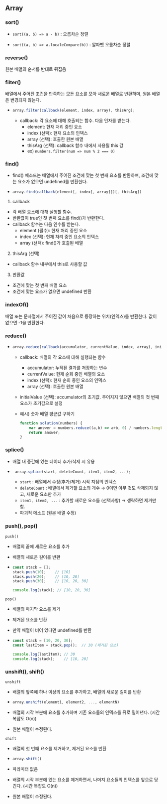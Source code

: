 ## Array
### sort()
- `sort((a, b) => a - b)` : 오름차순 정렬

- `sort((a, b) => a.localeCompare(b))` : 알파벳 오름차순 정렬

### reverse()
원본 배열의 순서를 반대로 뒤집음

### filter()
배열에서 주어진 조건을 만족하는 모든 요소를 모아 새로운 배열로 반환하며, 원본 배열은 변경되지 않는다.
- ```js
  array.filter(callback(element, index, array), thisArg);
  ```
  - callback: 각 요소에 대해 호출되는 함수. 다음 인자를 받는다.
    - element: 현재 처리 중인 요소
    - index (선택): 현재 요소의 인덱스
    - array (선택): 호출한 원본 배열
    - thisArg (선택): callback 함수 내에서 사용될 this 값
    - ex) `numbers.filter(num => num % 2 === 0)`

### find()
- find() 메소드는 배열에서 주어진 조건에 맞는 첫 번째 요소를 반환하며, 조건에 맞는 요소가 없으면 undefined를 반환한다.

- ```js
  array.find(callback(element[, index[, array]])[, thisArg])
  ```

1. callback
  - 각 배열 요소에 대해 실행할 함수.
  - 반환값이 true인 첫 번째 요소를 find()가 반환한다.
  - callback 함수는 다음 인수를 받는다.
    - element (필수): 현재 처리 중인 요소
    - index (선택): 현재 처리 중인 요소의 인덱스
    - array (선택): find()가 호출된 배열
2. thisArg (선택)
  - callback 함수 내부에서 this로 사용할 값

3. 반환값
- 조건에 맞는 첫 번째 배열 요소
- 조건에 맞는 요소가 없으면 undefined 반환

### indexOf()
배열 또는 문자열에서 주어진 값이 처음으로 등장하는 위치(인덱스)를 반환한다. 값이 없으면 -1을 반환한다.

### reduce()
- ```js
  array.reduce(callback(accumulator, currentValue, index, array), initialValue);
  ```
  - callback: 배열의 각 요소에 대해 실행되는 함수
    - accumulator: 누적된 결과를 저장하는 변수
    - currentValue: 현재 순회 중인 배열의 요소
    - index (선택): 현재 순회 중인 요소의 인덱스
    - array (선택): 호출한 원본 배열

  - initialValue (선택): accumulator의 초기값. 주어지지 않으면 배열의 첫 번째 요소가 초기값으로 설정

  - 예시) 숫자 배열 평균값 구하기
      ```js
      function solution(numbers) {
          var answer = numbers.reduce((a,b) => a+b, 0) / numbers.length;
          return answer;
      }
      ```

### splice()
- 배열 내 중간에 있는 데이터 추가/삭제 시 유용
 - ```js
    array.splice(start, deleteCount, item1, item2, ...);
   ```
    - `start` : 배열에서 수정(추가/제거) 시작 지점의 인덱스
    - `deleteCount` : 배열에서 제거할 요소의 개수 → 0이면 아무 것도 삭제되지 않고, 새로운 요소만 추가
    - `item1, item2, ...` : 추가할 새로운 요소들 (선택사항) → 생략하면 제거만 함.
    - 파괴적 메소드 (원본 배열 수정)
    
### push(), pop()
`push()`
- 배열의 끝에 새로운 요소를 추가

- 배열의 새로운 길이를 반환

- ```js
  const stack = [];
  stack.push(10);    // [10]
  stack.push(20);    // [10, 20]
  stack.push(30);    // [10, 20, 30]

  console.log(stack); // [10, 20, 30]
  ```

`pop()`
- 배열의 마지막 요소를 제거
- 제거된 요소를 반환
- 만약 배열이 비어 있다면 undefined를 반환

- ```js
  const stack = [10, 20, 30];
  const lastItem = stack.pop();  // 30 (제거된 요소)

  console.log(lastItem); // 30
  console.log(stack);    // [10, 20]
  ```

### unshift(), shift()
`unshift`
- 배열의 앞쪽에 하나 이상의 요소를 추가하고, 배열의 새로운 길이를 반환

- ```js
  array.unshift(element1, element2, ..., elementN)
  ```

- 배열의 시작 부분에 요소를 추가하며 기존 요소들의 인덱스를 뒤로 밀어낸다. (시간 복잡도 O(n))
- 원본 배열이 수정된다.


`shift`
- 배열의 첫 번째 요소를 제거하고, 제거된 요소를 반환

- ```js
  array.shift()
  ```

- 파라미터 없음
- 배열의 시작 부분에 있는 요소를 제거하면서, 나머지 요소들의 인덱스를 앞으로 당긴다. (시간 복잡도 O(n))
- 원본 배열이 수정된다.